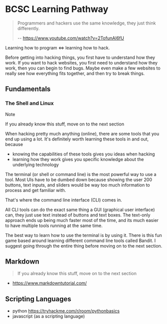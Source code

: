 # BCSC Learning Pathway


> Programmers and hackers use the same knowledge, they just think differently.
>
> -- https://www.youtube.com/watch?v=2TofunAI6fU

Learning how to program $\iff$ learning how to hack.

Before getting into hacking things, you first have to understand how they work.
If you want to hack websites, you first need to understand how they work, then you can begin to find bugs.
Maybe even make a few websites to really see how everything fits together, and then try to break things.


## Fundamentals

### The Shell and Linux

> [!NOTE]
> If you already know this stuff, move on to the next section

When hacking pretty much anything (online), there are some tools that you end up using a lot. 
It's definitely worth learning these tools in and out, because
 - knowing the capabilities of these tools gives you ideas when hacking
 - learning how they work gives you specific knowledge about the underlying technology

 The terminal (or shell or command line) is the most powerful way to use a tool. 
 Most UIs have to be dumbed down because showing the user 200 buttons, text inputs, and sliders would be way too much information to process and get familiar with.

That's where the command line interface (CLI) comes in.

All CLI tools can do the exact same thing a GUI (graphical user interface) can, they just use text instead of buttons and text boxes. The text-only approach ends up being much faster most of the time, and its much easier to have multiple tools running at the same time.

<!-- For example, if I wanted to rename a file in a GUI, I would open my file explorer, navigate to where the file is, right click on it, and then type the new name into the input box. -->
<!---->
<!-- For the CLI, I would just type -->
<!---->
<!-- ``` -->
<!-- mv /path/to/old.txt /path/to/new.txt -->
<!-- # or even -->
<!-- mv old.txt new.txt -->
<!-- ``` -->

The best way to learn how to use the terminal is by using it. There is this fun game based around learning different command line tools called Bandit. I suggest going through the entire thing before moving on to the next section.


## Markdown

> If you already know this stuff, move on to the next section

- https://www.markdowntutorial.com/

## Scripting Languages

- python https://tryhackme.com/r/room/pythonbasics
- javascript (as a scripting language)


<!-- ## Fundamental Knowledge -->
<!---->
<!-- - how does the internet work (networking)? -->
<!-- - how do websites work (client-server)? -->
<!---->
<!-- ### Networking -->
<!---->
<!-- - how does the internet work? -->
<!--     - https://www.youtube.com/watch?v=6G14NrjekLQ -->
<!--     - https://www.youtube.com/watch?v=d-zn-wv4Di8 -->
<!--     - https://www.youtube.com/watch?v=VXmvM2QtuMU -->
<!--     - https://tryhackme.com/room/whatisnetworking -->
<!--     - https://tryhackme.com/room/introtolan -->
<!--     - https://tryhackme.com/room/introtonetworking -->
<!---->
<!-- at the end, should be able to explain -->
<!--  - what happens when you type https://google.com into your browser? How does the response get to you? -->
<!--    - DNS -->
<!--    - client-server model -->
<!--    - http requests -->
<!--    - TCP/IP -->
<!--    - routing -->
<!---->
<!-- projects -->
<!--  - sockets in C -->
<!--  - [x] simple http server and client -->
<!--  - [x] port scanner -->
<!--  - network topology mapper -->
<!--  - http framework -->
<!---->
<!---->
<!-- ### Computer Architecture -->
<!---->
<!-- - how does code get executed on your computer -->
<!---->
<!---->
<!-- ## Essential tools / skills -->
<!---->
<!-- - nmap https://tryhackme.com/room/furthernmap -->
<!-- - url fuzzing -->
<!-- - uploading / downloading fills -->
<!-- - spawning reverse shells -->
<!-- - burb / zap -->
<!-- - -->
<!---->
<!-- ## Other -->
<!---->
<!-- - tmux https://tryhackme.com/room/tmuxremux -->
<!-- - (neo)vim ... -->
<!---->
<!---->
<!-- --- -->
<!---->
<!-- Beginner CTFs: -->
<!-- https://tryhackme.com/room/easyctf -->
<!-- https://tryhackme.com/room/rrootme -->
<!-- https://tryhackme.com/room/basicpentestingjt -->
<!---->
<!-- Beginner Educational Rooms: -->
<!-- https://tryhackme.com/room/furthernmap -->
<!-- https://tryhackme.com/room/burpsuitebasics -->
<!-- https://tryhackme.com/room/metasploitintro -->
<!---->
<!-- --- -->
<!---->
<!-- # Tomghost -->
<!---->
<!-- ## What you should know -->
<!---->
<!-- - bash -->
<!-- - nmap -->
<!-- - dirb / dirbuster / gobuster / feroxbuster -->
<!-- - ssh -->
<!-- - john / hashcat / hydra -->
<!-- - linpeas -->
<!-- - https://gtfobins.github.io/gtfobins/zip/ -->
<!-- - https://lolbas-project.github.io/ -->
<!---->
<!-- - CVEs -->
<!-- - exploit db -->
<!-- - how to find POCs for CVEs / exploits OR metasploit -->
<!---->
<!-- ## What you should be able to learn on the fly -->
<!---->
<!-- - pgp / gpg -->
<!-- - java web application architecture -->
<!-- - understand the exploit a bit -->
<!---->
<!-- ## Actual knowledge -->
<!---->
<!-- ... -->
<!---->
<!-- # Binary Exploitation -->
<!---->
<!-- -  gdb, valgrind, and objdump -->
<!---->
<!-- --- -->
<!---->
<!-- - https://learn.cantrill.io/ -->

